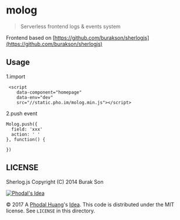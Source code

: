 # molog

> Serverless frontend logs & events system

Frontend based on [https://github.com/burakson/sherlogjs](https://github.com/burakson/sherlogjs)

Usage
---

1.import 

```
 <script
    data-component="homepage"
    data-env="dev"
    src="//static.pho.im/molog.min.js"></script>
```

2.push event

```
Molog.push({
  field: 'xxx'
  action: ' '
}, function() {
 
})
```

LICENSE
---

Sherlog.js Copyright (C) 2014 Burak Son

[![Phodal's Idea](http://brand.phodal.com/shields/idea-small.svg)](http://ideas.phodal.com/)

© 2017 A [Phodal Huang](https://www.phodal.com)'s [Idea](http://github.com/phodal/ideas).  This code is distributed under the MIT license. See `LICENSE` in this directory.
